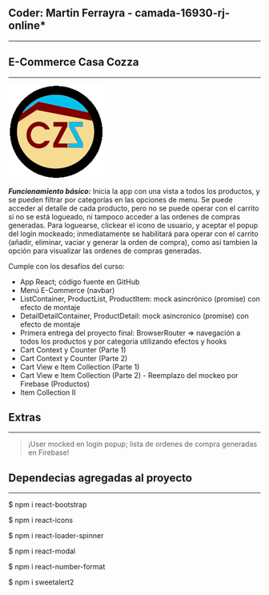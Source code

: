 

## Coder: Martin Ferrayra - camada-16930-rj-online*
---

## E-Commerce Casa Cozza
---

![Screenshot](https://github.com/mferrayra/casa-cozza/blob/main/public/images/logo192.png?raw=true)

***Funcionamiento básico:***
Inicia la app con una vista a todos los productos, y se pueden filtrar por categorías en las opciones de menu. Se puede acceder al detalle de cada producto, pero no se puede operar con el carrito si no se está logueado, ni tampoco acceder a las ordenes de compras generadas.
Para loguearse, clickear el icono de usuario, y aceptar el popup del login mockeado; inmediatamente se habilitará para operar con el carrito (añadir, eliminar, vaciar y generar la orden de compra), como así tambien la opción para visualizar las ordenes de compras generadas.

Cumple con los desafíos del curso:

- App React; código fuente en GitHub
- Menú E-Commerce (navbar)
- ListContainer, ProductList, ProductItem: mock asincrónico (promise) con efecto de montaje
- DetailDetailContainer, ProductDetail: mock asincronico (promise) con efecto de montaje
- Primera entrega del proyecto final: BrowserRouter => navegación a todos los productos y por categoria utilizando efectos y hooks
- Cart Context y Counter (Parte 1)
- Cart Context y Counter (Parte 2)
- Cart View e Item Collection (Parte 1)
- Cart View e Item Collection (Parte 2) - Reemplazo del mockeo por Firebase (Productos)
- Item Collection II

## Extras
---

> ¡User mocked en login popup; lista de ordenes de compra generadas en Firebase!

## Dependecias agregadas al proyecto
---
$ npm i react-bootstrap

$ npm i react-icons

$ npm i react-loader-spinner 

$ npm i react-modal 

$ npm i react-number-format

$ npm i sweetalert2